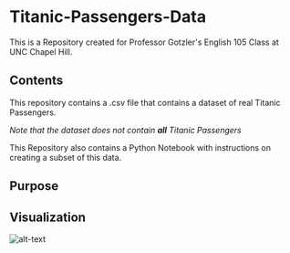# Titanic-Passengers-Data
This is a Repository created for Professor Gotzler's English 105 Class at UNC Chapel Hill.
## Contents
This repository contains a .csv file that contains a dataset of real Titanic Passengers.

  *Note that the dataset does not contain **all** Titanic Passengers*
  
This Repository also contains a Python Notebook with instructions on creating a subset of this data.
## Purpose

## Visualization
![alt-text](survival-by-class)
